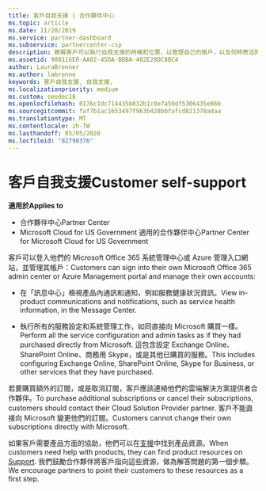 ```yaml
---
title: 客戶自我支援 | 合作夥伴中心
ms.topic: article
ms.date: 11/20/2019
ms.service: partner-dashboard
ms.subservice: partnercenter-csp
description: 瞭解客戶可以執行自我支援的時機和位置，以管理自己的帳戶，以及何時應洽詢其雲端解決方案提供者合作夥伴。
ms.assetid: 980116E0-AA02-45DA-BBBA-482E28DC8BC4
author: LauraBrenner
ms.author: labrenne
keywords: 客戶自我支援, 自我支援,
ms.localizationpriority: medium
ms.custom: seodec18
ms.openlocfilehash: 0176c1dc714435b032b1c0e7a59df5306435e86b
ms.sourcegitcommit: faf7b1ac1653497f963b428bbfafcd821378adaa
ms.translationtype: MT
ms.contentlocale: zh-TW
ms.lasthandoff: 05/05/2020
ms.locfileid: "82798376"
---
```

# <a name="customer-self-support"></a><span data-ttu-id="6a5b1-104">客戶自我支援</span><span class="sxs-lookup"><span data-stu-id="6a5b1-104">Customer self-support</span></span>

<span data-ttu-id="6a5b1-105">**適用於**</span><span class="sxs-lookup"><span data-stu-id="6a5b1-105">**Applies to**</span></span>

-  <span data-ttu-id="6a5b1-106">合作夥伴中心</span><span class="sxs-lookup"><span data-stu-id="6a5b1-106">Partner Center</span></span>
-  <span data-ttu-id="6a5b1-107">Microsoft Cloud for US Government 適用的合作夥伴中心</span><span class="sxs-lookup"><span data-stu-id="6a5b1-107">Partner Center for Microsoft Cloud for US Government</span></span>


<span data-ttu-id="6a5b1-108">客戶可以登入他們的 Microsoft Office 365 系統管理中心或 Azure 管理入口網站，並管理其帳戶：</span><span class="sxs-lookup"><span data-stu-id="6a5b1-108">Customers can sign into their own Microsoft Office 365 admin center or Azure Management portal and manage their own accounts:</span></span>

-   <span data-ttu-id="6a5b1-109">在「訊息中心」檢視產品內通訊和通知，例如服務健康狀況資訊。</span><span class="sxs-lookup"><span data-stu-id="6a5b1-109">View in-product communications and notifications, such as service health information, in the Message Center.</span></span>

-   <span data-ttu-id="6a5b1-110">執行所有的服務設定和系統管理工作，如同直接向 Microsoft 購買一樣。</span><span class="sxs-lookup"><span data-stu-id="6a5b1-110">Perform all the service configuration and admin tasks as if they had purchased directly from Microsoft.</span></span> <span data-ttu-id="6a5b1-111">這包含設定 Exchange Online、SharePoint Online、商務用 Skype，或是其他已購買的服務。</span><span class="sxs-lookup"><span data-stu-id="6a5b1-111">This includes configuring Exchange Online, SharePoint Online, Skype for Business, or other services that they have purchased.</span></span>

<span data-ttu-id="6a5b1-112">若要購買額外的訂閱，或是取消訂閱，客戶應該連絡他們的雲端解決方案提供者合作夥伴。</span><span class="sxs-lookup"><span data-stu-id="6a5b1-112">To purchase additional subscriptions or cancel their subscriptions, customers should contact their Cloud Solution Provider partner.</span></span> <span data-ttu-id="6a5b1-113">客戶不能直接向 Microsoft 變更他們的訂閱。</span><span class="sxs-lookup"><span data-stu-id="6a5b1-113">Customers cannot change their own subscriptions directly with Microsoft.</span></span>

<span data-ttu-id="6a5b1-114">如果客戶需要產品方面的協助，他們可以在[支援](https://partnercenter.microsoft.com/partner/support)中找到產品資源。</span><span class="sxs-lookup"><span data-stu-id="6a5b1-114">When customers need help with products, they can find product resources on [Support](https://partnercenter.microsoft.com/partner/support).</span></span> <span data-ttu-id="6a5b1-115">我們鼓勵合作夥伴將客戶指向這些資源，做為解答問題的第一個步驟。</span><span class="sxs-lookup"><span data-stu-id="6a5b1-115">We encourage partners to point their customers to these resources as a first step.</span></span>

 

 



